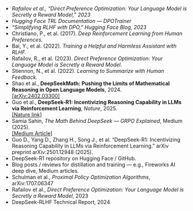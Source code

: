 * *Rafailov et al., “Direct Preference Optimization: Your Language Model is Secretly a Reward Model,” 2023*
* *Hugging Face TRL Documentation — DPOTrainer*
* *“Simplifying RLHF with DPO,” Hugging Face Blog, 2023*
* Christiano, P., et al. (2017). *Deep Reinforcement Learning from Human Preferences.*
* Bai, Y., et al. (2022). *Training a Helpful and Harmless Assistant with RLHF.*
* Rafailov, R., et al. (2023). *Direct Preference Optimization: Your Language Model is Secretly a Reward Model.*
* Stiennon, N., et al. (2022). *Learning to Summarize with Human Feedback.*
* Shao et al., **DeepSeekMath: Pushing the Limits of Mathematical Reasoning in Open Language Models**, 2024.  
  [[arXiv:2402.03300]](https://arxiv.org/abs/2402.03300)
* Guo et al., **DeepSeek-R1: Incentivizing Reasoning Capability in LLMs via Reinforcement Learning**, *Nature*, 2025.  
  [[Nature link]](https://www.nature.com/articles/s41586-025-09422-z)
* Samia Sahin, *The Math Behind DeepSeek — GRPO Explained*, Medium (2025).  
  [[Medium Article]](https://medium.com/@sahin.samia/the-math-behind-deepseek-a-deep-dive-into-group-relative-policy-optimization-grpo-8a75007491ba)
* Guo D., Yang D., Zhang H., Song J., et al. “DeepSeek-R1: Incentivizing Reasoning Capability in LLMs via Reinforcement Learning.” arXiv preprint arXiv:2501.12948 (2025).  
* DeepSeek-R1 repository on Hugging Face / GitHub.  
* Blog posts / reviews for distillation and training — e.g., Fireworks AI deep dive, Medium articles.
* Schulman et al., *Proximal Policy Optimization Algorithms*, arXiv:1707.06347
* Rafailov et al., *Direct Preference Optimization: Your Language Model is Secretly a Reward Model*, 2023
* DeepSeek-RLHF Technical Report, 2024
